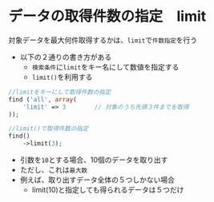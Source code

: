 # データの取得件数の指定　limit

対象データを最大何件取得するかは、`limit`で`件数指定`を行う

* 以下の２通りの書き方がある
    * `検索条件`に`limit`をキー名にして数値を指定する
    * `limit()`を利用する

```php
//limitをキーにして取得件数の指定
find ('all', array(
    'limit' => 3        // 対象のうち先頭３件までを取得
));
```

```php
//limit()で取得件数の指定
find()
    ->limit(3);
```

* 引数を`10`とする場合、10個のデータを取り出す
* ただし、これは`最大数`
* 例えば、取り出すデータ全体の５つしかない場合
    * limit(10)と指定しても得られるデータは５つだけ
